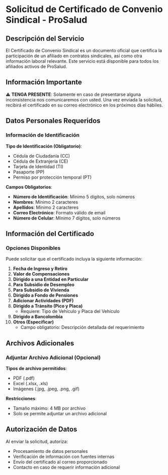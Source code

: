 
# Solicitud de Certificado de Convenio Sindical - ProSalud

## Descripción del Servicio

El Certificado de Convenio Sindical es un documento oficial que certifica la participación de un afiliado en contratos sindicales, así como otra información laboral relevante. Este servicio está disponible para todos los afiliados activos de ProSalud.

## Información Importante

⚠️ **TENGA PRESENTE**: Solamente en caso de presentarse alguna inconsistencia nos comunicaremos con usted. Una vez enviada la solicitud, recibirá el certificado en su correo electrónico en los próximos días hábiles.

## Datos Personales Requeridos

### Información de Identificación

**Tipo de Identificación (Obligatorio)**:
- Cédula de Ciudadanía (CC)
- Cédula de Extranjería (CE)
- Tarjeta de Identidad (TI)
- Pasaporte (PP)
- Permiso por protección temporal (PT)

**Campos Obligatorios**:
- **Número de Identificación**: Mínimo 5 dígitos, solo números
- **Nombres**: Mínimo 2 caracteres
- **Apellidos**: Mínimo 2 caracteres
- **Correo Electrónico**: Formato válido de email
- **Número de Celular**: Mínimo 7 dígitos, solo números

## Información del Certificado

### Opciones Disponibles

Puede solicitar que el certificado incluya la siguiente información:

1. **Fecha de Ingreso y Retiro**
2. **Valor de Compensaciones**
3. **Dirigido a una Entidad en Particular**
4. **Para Subsidio de Desempleo**
5. **Para Subsidio de Vivienda**
6. **Dirigido a Fondo de Pensiones**
7. **Adicionar Actividades (PDF)**
8. **Dirigido a Tránsito (Pico y Placa)**
   - Requiere: Tipo de Vehículo y Placa del Vehículo
9. **Dirigido a Bancolombia**
10. **Otros (Especificar)**
    - Campo obligatorio: Descripción detallada del requerimiento

## Archivos Adicionales

### Adjuntar Archivo Adicional (Opcional)

**Tipos de archivo permitidos**:
- PDF (.pdf)
- Excel (.xlsx, .xls)
- Imágenes (.jpg, .jpeg, .png, .gif)

**Restricciones**:
- Tamaño máximo: 4 MB por archivo
- Solo se permite adjuntar un archivo adicional

## Autorización de Datos

Al enviar la solicitud, autoriza:
- Procesamiento de datos personales
- Verificación de información con fuentes internas
- Envío del certificado al correo proporcionado
- Contacto en caso de requerir información adicional
